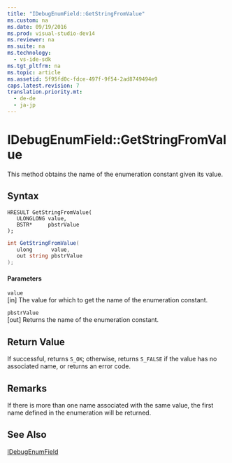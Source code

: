 ```yaml
---
title: "IDebugEnumField::GetStringFromValue"
ms.custom: na
ms.date: 09/19/2016
ms.prod: visual-studio-dev14
ms.reviewer: na
ms.suite: na
ms.technology: 
  - vs-ide-sdk
ms.tgt_pltfrm: na
ms.topic: article
ms.assetid: 5f95fd0c-fdce-497f-9f54-2ad8749494e9
caps.latest.revision: 7
translation.priority.mt: 
  - de-de
  - ja-jp
---
```

# IDebugEnumField::GetStringFromValue
This method obtains the name of the enumeration constant given its value.  
  
## Syntax  
  
```cpp#  
HRESULT GetStringFromValue(  
   ULONGLONG value,  
   BSTR*     pbstrValue  
);  
```  
  
```c#  
int GetStringFromValue(  
   ulong      value,  
   out string pbstrValue  
);  
```  
  
#### Parameters  
 `value`  
 [in] The value for which to get the name of the enumeration constant.  
  
 `pbstrValue`  
 [out] Returns the name of the enumeration constant.  
  
## Return Value  
 If successful, returns `S_OK`; otherwise, returns `S_FALSE` if the value has no associated name, or returns an error code.  
  
## Remarks  
 If there is more than one name associated with the same value, the first name defined in the enumeration will be returned.  
  
## See Also  
 [IDebugEnumField](../vs140/IDebugEnumField.md)